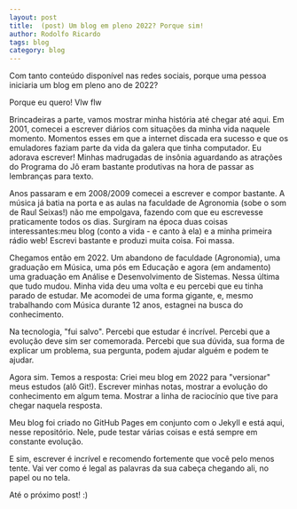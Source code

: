 ```yaml
---
layout: post
title:  (post) Um blog em pleno 2022? Porque sim!
author: Rodolfo Ricardo
tags: blog
category: blog
---
```

Com tanto conteúdo disponível nas redes sociais, porque uma pessoa iniciaria um blog em pleno ano de 2022?

Porque eu quero! Vlw flw

Brincadeiras a parte, vamos mostrar minha história até chegar até aqui. 
Em 2001, comecei a escrever diários com situações da minha vida naquele momento. Momentos esses em que a internet discada era sucesso e que os emuladores faziam parte da vida da galera que tinha computador. 
Eu adorava escrever! Minhas madrugadas de insônia aguardando as atrações do Programa do Jô eram bastante produtivas na hora de passar as lembranças para texto. 

Anos passaram e em 2008/2009 comecei a escrever e compor bastante. A música já batia na porta e as aulas na faculdade de Agronomia (sobe o som de Raul Seixas!)  não me empolgava, fazendo com que eu escrevesse praticamente todos os dias. Surgiram na época duas coisas interessantes:meu blog (conto a vida - e canto à ela) e a minha primeira rádio web! Escrevi bastante e produzi muita coisa. Foi massa. 

Chegamos então em 2022. Um abandono de faculdade (Agronomia), uma graduação em Música, uma pós em Educação e agora (em andamento) uma graduação em Análise e Desenvolvimento de Sistemas. Nessa última que tudo mudou. Minha vida deu uma volta e eu percebi que eu tinha parado de estudar. Me acomodei de uma forma gigante, e, mesmo trabalhando com Música durante 12 anos, estagnei na busca do conhecimento. 

Na tecnologia, "fui salvo". Percebi que estudar é incrível. Percebi que a evolução deve sim ser comemorada. Percebi que sua dúvida, sua forma de explicar um problema, sua pergunta, podem ajudar alguém e podem te ajudar. 

Agora sim. Temos a resposta: Criei meu blog em 2022 para "versionar" meus estudos (alô Git!). Escrever minhas notas, mostrar a evolução do conhecimento em algum tema. Mostrar a linha de raciocínio que tive para chegar naquela resposta. 

Meu blog foi criado no GitHub Pages em conjunto com o Jekyll e está aqui, nesse repositório. Nele, pude testar várias coisas e está sempre em constante evolução. 

E sim, escrever é incrível e recomendo fortemente que você pelo menos tente. Vai ver como é legal as palavras da sua cabeça chegando ali, no papel ou no tela. 

Até o próximo post! :)
